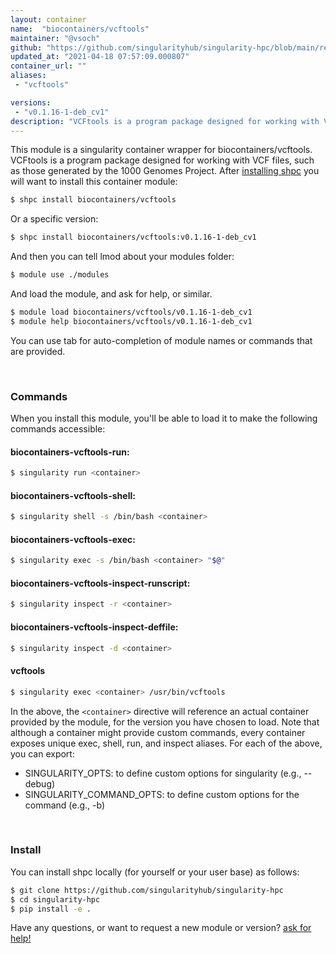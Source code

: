 ```yaml
---
layout: container
name:  "biocontainers/vcftools"
maintainer: "@vsoch"
github: "https://github.com/singularityhub/singularity-hpc/blob/main/registry/biocontainers/vcftools/container.yaml"
updated_at: "2021-04-18 07:57:09.000807"
container_url: ""
aliases:
 - "vcftools"

versions:
 - "v0.1.16-1-deb_cv1"
description: "VCFtools is a program package designed for working with VCF files, such as those generated by the 1000 Genomes Project."
---
```


This module is a singularity container wrapper for biocontainers/vcftools.
VCFtools is a program package designed for working with VCF files, such as those generated by the 1000 Genomes Project.
After [installing shpc](#install) you will want to install this container module:

```bash
$ shpc install biocontainers/vcftools
```

Or a specific version:

```bash
$ shpc install biocontainers/vcftools:v0.1.16-1-deb_cv1
```

And then you can tell lmod about your modules folder:

```bash
$ module use ./modules
```

And load the module, and ask for help, or similar.

```bash
$ module load biocontainers/vcftools/v0.1.16-1-deb_cv1
$ module help biocontainers/vcftools/v0.1.16-1-deb_cv1
```

You can use tab for auto-completion of module names or commands that are provided.

<br>

### Commands

When you install this module, you'll be able to load it to make the following commands accessible:

#### biocontainers-vcftools-run:

```bash
$ singularity run <container>
```

#### biocontainers-vcftools-shell:

```bash
$ singularity shell -s /bin/bash <container>
```

#### biocontainers-vcftools-exec:

```bash
$ singularity exec -s /bin/bash <container> "$@"
```

#### biocontainers-vcftools-inspect-runscript:

```bash
$ singularity inspect -r <container>
```

#### biocontainers-vcftools-inspect-deffile:

```bash
$ singularity inspect -d <container>
```


#### vcftools
       
```bash
$ singularity exec <container> /usr/bin/vcftools
```



In the above, the `<container>` directive will reference an actual container provided
by the module, for the version you have chosen to load. Note that although a container
might provide custom commands, every container exposes unique exec, shell, run, and
inspect aliases. For each of the above, you can export:

 - SINGULARITY_OPTS: to define custom options for singularity (e.g., --debug)
 - SINGULARITY_COMMAND_OPTS: to define custom options for the command (e.g., -b)

<br>
  
### Install

You can install shpc locally (for yourself or your user base) as follows:

```bash
$ git clone https://github.com/singularityhub/singularity-hpc
$ cd singularity-hpc
$ pip install -e .
```

Have any questions, or want to request a new module or version? [ask for help!](https://github.com/singularityhub/singularity-hpc/issues)